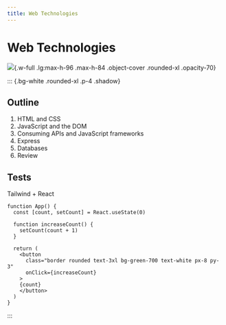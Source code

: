 ```yaml
---
title: Web Technologies
---
```


# Web Technologies

![](/images/LW3L.png){.w-full .lg:max-h-96 .max-h-84 .object-cover .rounded-xl .opacity-70}

::: {.bg-white .rounded-xl .p-4 .shadow}

## Outline

1. HTML and CSS
2. JavaScript and the DOM
3. Consuming APIs and JavaScript frameworks
4. Express
5. Databases
6. Review

## Tests

Tailwind + React

~~~ tsx {.run framework="react" tailwind="true"}
function App() {
  const [count, setCount] = React.useState(0)

  function increaseCount() {
    setCount(count + 1)
  }

  return (
    <button
      class="border rounded text-3xl bg-green-700 text-white px-8 py-3"
      onClick={increaseCount}
    >
    {count}
    </button>
  )
}
~~~

:::